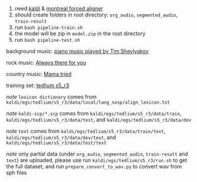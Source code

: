 1. need [kaldi](https://github.com/kaldi-asr/kaldi) & [montreal forced aligner](https://github.com/MontrealCorpusTools/Montreal-Forced-Aligner/releases)
2. should create folders in root directory: `org_audio`, `segmented_audio`, `train-result`
3. run `bash pipeline-train.sh`
4. the model will be zip in `model.zip` in the root directory
5. run `bash pipeline-test.sh`

background music: [piano music played by Tim Shevlyakov](https://www.youtube.com/watch?v=kWUBmAMHd3M)

rock music: [Always there for you](https://archive.org/details/ClassicRockMusic80s90s/Always+there+for+you.mp3)

country music: [Mama tried](https://archive.org/details/OlderCountryMusic80sAnd90s/Mama+Tried.mp3)

training set: [tedlium s5_r3](https://www.openslr.org/51/)

*note* `lexicon dictionary` comes from `kaldi/egs/tedlium/s5_r3/data/local/lang_nosp/align_lexicon.txt`

*note* `kaldi-scp/*.scp` comes from `kaldi/egs/tedlium/s5_r3/data/train`, `kaldi/egs/tedlium/s5_r3/data/test`, and `kaldi/egs/tedlium/s5_r3/data/dev`

*note* `text` comes from `kaldi/egs/tedlium/s5_r3/data/train/text`, `kaldi/egs/tedlium/s5_r3/data/dev/text`, and `kaldi/egs/tedlium/s5_r3/data/test/text`

*note* only partial data (under `org_audio`, `segmented_audio`, `train-result` and `text`) are uploaded, please use run `kaldi/egs/tedlium/s5_r3/run.sh` to get the full dataset, and run `prepare_convert_to_wav.py` to convert wav from sph files